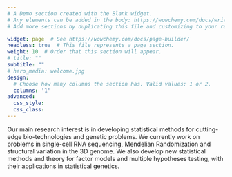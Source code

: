 ```yaml
---
# A Demo section created with the Blank widget.
# Any elements can be added in the body: https://wowchemy.com/docs/writing-markdown-latex/
# Add more sections by duplicating this file and customizing to your requirements.

widget: page  # See https://wowchemy.com/docs/page-builder/
headless: true  # This file represents a page section.
weight: 10  # Order that this section will appear.
# title: ""
subtitle: ""
# hero_media: welcome.jpg
design:
  # Choose how many columns the section has. Valid values: 1 or 2.
  columns: '1'
advanced:
  css_style:
  css_class:
---
```


Our main research interest is in developing statistical methods for cutting-edge bio-technologies and genetic problems. We currently work on problems in single-cell RNA sequencing, Mendelian Randomization and structural variation in the 3D genome. We also develop new statistical methods and theory for factor models and multiple hypotheses testing, with their applications in statistical genetics.
